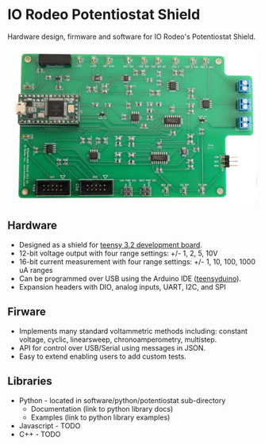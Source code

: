 # IO Rodeo Potentiostat Shield


Hardware design, firmware and software for IO Rodeo's Potentiostat Shield.  


![alt text](/images/pstat_shield_img_0.JPG)

## Hardware

* Designed as a shield for  [teensy 3.2 development board](https://www.pjrc.com/teensy/teensy31.html).   
* 12-bit voltage output with four range settings:  +/- 1, 2, 5, 10V
* 16-bit current measurement with four  range settings: +/- 1, 10, 100, 1000 uA ranges
* Can be programmed over USB using the Arduino IDE ([teensyduino](https://www.pjrc.com/teensy/td_download.html)).  
* Expansion headers with DIO, analog inputs, UART, I2C, and SPI 

## Firware

* Implements many standard voltammetric methods including: constant voltage, cyclic, linearsweep, chronoamperometry, multistep. 
* API for control over USB/Serial using messages in JSON. 
* Easy to extend enabling users to add custom tests. 

## Libraries

* Python - located in software/python/potentiostat sub-directory
    - Documentation  (link to python library docs) 
    - Examples       (link to python library examples)
* Javascript - TODO
* C++ - TODO